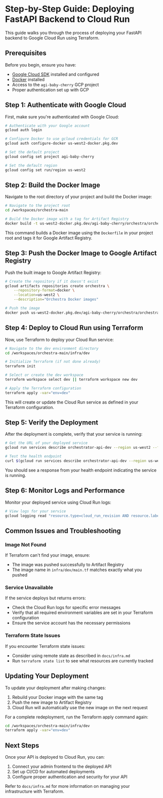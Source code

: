 # Step-by-Step Guide: Deploying FastAPI Backend to Cloud Run

This guide walks you through the process of deploying your FastAPI backend to Google Cloud Run using Terraform.

## Prerequisites

Before you begin, ensure you have:

- [Google Cloud SDK](https://cloud.google.com/sdk/docs/install) installed and configured
- [Docker](https://docs.docker.com/get-docker/) installed
- Access to the `agi-baby-cherry` GCP project
- Proper authentication set up with GCP

## Step 1: Authenticate with Google Cloud

First, make sure you're authenticated with Google Cloud:

```bash
# Authenticate with your Google account
gcloud auth login

# Configure Docker to use gcloud credentials for GCR
gcloud auth configure-docker us-west2-docker.pkg.dev

# Set the default project
gcloud config set project agi-baby-cherry

# Set the default region
gcloud config set run/region us-west2
```

## Step 2: Build the Docker Image

Navigate to the root directory of your project and build the Docker image:

```bash
# Navigate to the project root
cd /workspaces/orchestra-main

# Build the Docker image with a tag for Artifact Registry
docker build -t us-west2-docker.pkg.dev/agi-baby-cherry/orchestra/orchestrator:dev-latest .
```

This command builds a Docker image using the `Dockerfile` in your project root and tags it for Google Artifact Registry.

## Step 3: Push the Docker Image to Google Artifact Registry

Push the built image to Google Artifact Registry:

```bash
# Create the repository if it doesn't exist
gcloud artifacts repositories create orchestra \
    --repository-format=docker \
    --location=us-west2 \
    --description="Orchestra Docker images"

# Push the image
docker push us-west2-docker.pkg.dev/agi-baby-cherry/orchestra/orchestrator:dev-latest
```

## Step 4: Deploy to Cloud Run using Terraform

Now, use Terraform to deploy your Cloud Run service:

```bash
# Navigate to the dev environment directory
cd /workspaces/orchestra-main/infra/dev

# Initialize Terraform (if not done already)
terraform init

# Select or create the dev workspace
terraform workspace select dev || terraform workspace new dev

# Apply the Terraform configuration
terraform apply -var="env=dev"
```

This will create or update the Cloud Run service as defined in your Terraform configuration.

## Step 5: Verify the Deployment

After the deployment is complete, verify that your service is running:

```bash
# Get the URL of your deployed service
gcloud run services describe orchestrator-api-dev --region us-west2 --format="value(status.url)"

# Test the health endpoint
curl $(gcloud run services describe orchestrator-api-dev --region us-west2 --format="value(status.url)")/health
```

You should see a response from your health endpoint indicating the service is running.

## Step 6: Monitor Logs and Performance

Monitor your deployed service using Cloud Run logs:

```bash
# View logs for your service
gcloud logging read "resource.type=cloud_run_revision AND resource.labels.service_name=orchestrator-api-dev" --limit=10
```

## Common Issues and Troubleshooting

### Image Not Found

If Terraform can't find your image, ensure:
- The image was pushed successfully to Artifact Registry
- The image name in `infra/dev/main.tf` matches exactly what you pushed

### Service Unavailable

If the service deploys but returns errors:
- Check the Cloud Run logs for specific error messages
- Verify that all required environment variables are set in your Terraform configuration
- Ensure the service account has the necessary permissions

### Terraform State Issues

If you encounter Terraform state issues:
- Consider using remote state as described in `docs/infra.md`
- Run `terraform state list` to see what resources are currently tracked

## Updating Your Deployment

To update your deployment after making changes:

1. Rebuild your Docker image with the same tag
2. Push the new image to Artifact Registry
3. Cloud Run will automatically use the new image on the next request

For a complete redeployment, run the Terraform apply command again:

```bash
cd /workspaces/orchestra-main/infra/dev
terraform apply -var="env=dev"
```

## Next Steps

Once your API is deployed to Cloud Run, you can:

1. Connect your admin frontend to the deployed API
2. Set up CI/CD for automated deployments
3. Configure proper authentication and security for your API

Refer to `docs/infra.md` for more information on managing your infrastructure with Terraform.
